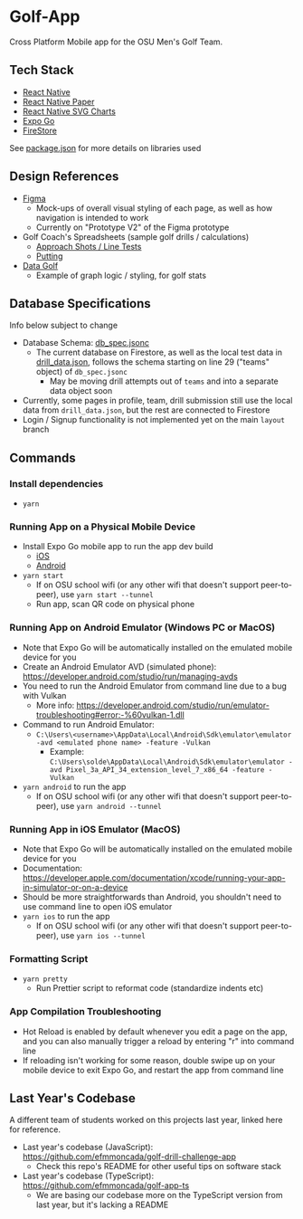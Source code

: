 # Golf-App

Cross Platform Mobile app for the OSU Men's Golf Team.

## Tech Stack

- [React Native](https://reactnative.dev/)
- [React Native Paper](https://reactnativepaper.com/)
- [React Native SVG Charts](https://www.npmjs.com/package/react-native-svg-charts)
- [Expo Go](https://expo.dev/)
- [FireStore](https://firebase.google.com/docs/firestore)

See [package.json](package.json) for more details on libraries used

## Design References

- [Figma](https://www.figma.com/file/8fP7vgmQ9kNhYeyFIS5guP/OSU-Golf-App-Prototype?type=design&node-id=1840%3A1676&mode=design&t=vQ8CIjrhrU7uoO9z-1)
  - Mock-ups of overall visual styling of each page, as well as how navigation is intended to work
  - Currently on "Prototype V2" of the Figma prototype
- Golf Coach's Spreadsheets (sample golf drills / calculations)
  - [Approach Shots / Line Tests](https://docs.google.com/spreadsheets/d/1ZufXjRCTzbIqJln_fJ5NDvNo0ahHIM-bkv9ZB8a6Drw/edit#gid=259638677)
  - [Putting](https://docs.google.com/spreadsheets/d/12gnHaMyzP0eGAi3MGVBYaG5obCJ0xri9d0RiqiWKfuA/edit#gid=865463318)
- [Data Golf](https://datagolf.com/player-profiles?dg_id=18841)
  - Example of graph logic / styling, for golf stats

## Database Specifications

Info below subject to change

- Database Schema: [db_spec.jsonc](db_spec.jsonc)
  - The current database on Firestore, as well as the local test data in [drill_data.json](drill_data.json), follows the schema starting on line 29 ("teams" object) of `db_spec.jsonc`
    - May be moving drill attempts out of `teams` and into a separate data object soon
- Currently, some pages in profile, team, drill submission still use the local data from `drill_data.json`, but the rest are connected to Firestore
- Login / Signup functionality is not implemented yet on the main `layout` branch

## Commands

### Install dependencies

- `yarn`

### Running App on a Physical Mobile Device

- Install Expo Go mobile app to run the app dev build
  - [iOS](https://apps.apple.com/us/app/expo-go/id982107779)
  - [Android](https://play.google.com/store/apps/details?id=host.exp.exponent&hl=en_US&gl=US)
- `yarn start`
  - If on OSU school wifi (or any other wifi that doesn't support peer-to-peer), use `yarn start --tunnel`
  - Run app, scan QR code on physical phone

### Running App on Android Emulator (Windows PC or MacOS)

- Note that Expo Go will be automatically installed on the emulated mobile device for you
- Create an Android Emulator AVD (simulated phone): https://developer.android.com/studio/run/managing-avds
- You need to run the Android Emulator from command line due to a bug with Vulkan
  - More info: https://developer.android.com/studio/run/emulator-troubleshooting#error:-%60vulkan-1.dll
- Command to run Android Emulator:
  - `C:\Users\<username>\AppData\Local\Android\Sdk\emulator\emulator -avd <emulated phone name> -feature -Vulkan`
    - Example: `C:\Users\solde\AppData\Local\Android\Sdk\emulator\emulator -avd Pixel_3a_API_34_extension_level_7_x86_64 -feature -Vulkan`
- `yarn android` to run the app
  - If on OSU school wifi (or any other wifi that doesn't support peer-to-peer), use `yarn android --tunnel`

### Running App in iOS Emulator (MacOS)

- Note that Expo Go will be automatically installed on the emulated mobile device for you
- Documentation: https://developer.apple.com/documentation/xcode/running-your-app-in-simulator-or-on-a-device
- Should be more straightforwards than Android, you shouldn't need to use command line to open iOS emulator
- `yarn ios` to run the app
  - If on OSU school wifi (or any other wifi that doesn't support peer-to-peer), use `yarn ios --tunnel`

### Formatting Script

- `yarn pretty`
  - Run Prettier script to reformat code (standardize indents etc)

### App Compilation Troubleshooting

- Hot Reload is enabled by default whenever you edit a page on the app, and you can also manually trigger a reload by entering "r" into command line
- If reloading isn't working for some reason, double swipe up on your mobile device to exit Expo Go, and restart the app from command line

## Last Year's Codebase

A different team of students worked on this projects last year, linked here for reference.

- Last year's codebase (JavaScript): https://github.com/efmmoncada/golf-drill-challenge-app
  - Check this repo's README for other useful tips on software stack
- Last year's codebase (TypeScript): https://github.com/efmmoncada/golf-app-ts
  - We are basing our codebase more on the TypeScript version from last year, but it's lacking a README

